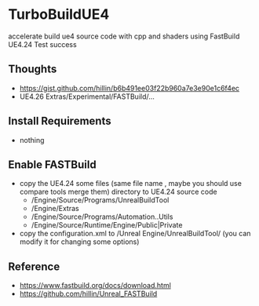 # TurboBuildUE4
accelerate build ue4 source code with cpp and shaders using FastBuild UE4.24 Test success


## Thoughts ##
* https://gist.github.com/hillin/b6b491ee03f22b960a7e3e90e1c6f4ec
* UE4.26 Extras/Experimental/FASTBuild/...

## Install Requirements ##
* nothing

## Enable FASTBuild ##
* copy the UE4.24 some  files (same file name , maybe you should use compare tools merge them) directory to UE4.24 source code
    * /Engine/Source/Programs/UnrealBuildTool
    * /Engine/Extras
    * /Engine/Source/Programs/Automation..Utils 
    * /Engine/Source/Runtime/Engine/Public|Private
* copy the configuration.xml to  <your documents>/Unreal Engine/UnrealBuildTool/ (you can modify it for changing some options)

## Reference ##
* https://www.fastbuild.org/docs/download.html
* https://github.com/hillin/Unreal_FASTBuild
 
 
